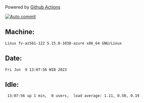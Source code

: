 Powered by [Github Actions](https://github.com/features/actions)

[![Auto commit](https://github.com/hiage/workstation/workflows/Auto%20commit/badge.svg)](https://github.com/hiage/workstation/actions?query=workflow%3A%22Auto+commit%22)

## Machine:
```
Linux fv-az561-122 5.15.0-1038-azure x86_64 GNU/Linux
```
## Date:
```
Fri Jun  9 13:07:56 WIB 2023
```
## Idle:
```
 13:07:56 up 1 min,  0 users,  load average: 1.11, 0.50, 0.19
```
